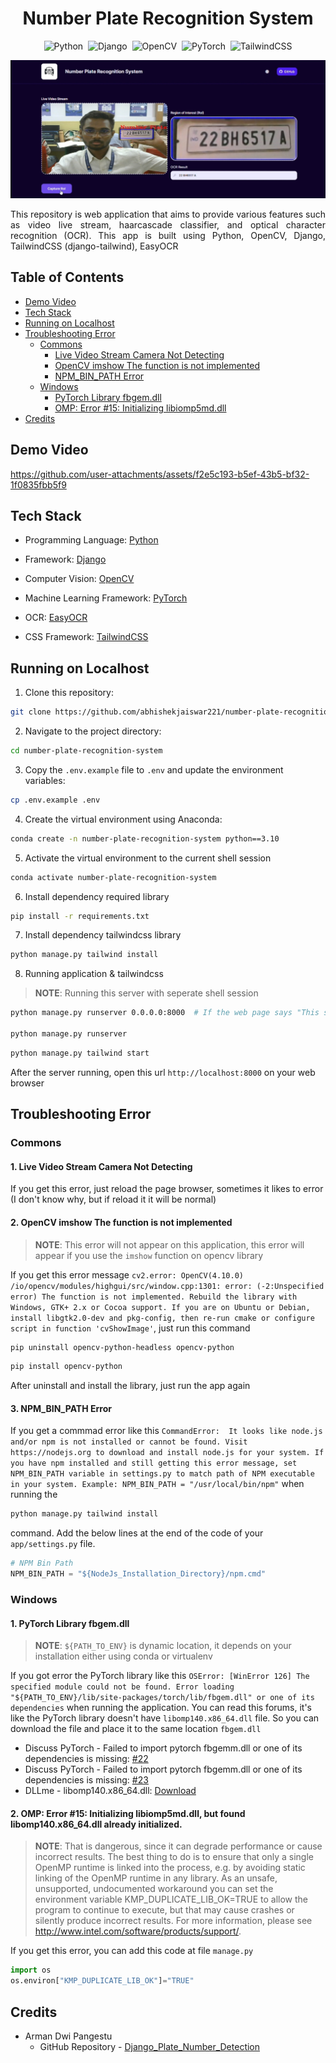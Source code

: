 <h1 align="center">Number Plate Recognition System</h1>

<div align="center">

![Python](https://img.shields.io/badge/python-3670A0?style=for-the-badge&logo=python&logoColor=ffdd54)&nbsp;
![Django](https://img.shields.io/badge/Django-092E20?style=for-the-badge&logo=django&logoColor=green)&nbsp;
![OpenCV](https://img.shields.io/badge/OpenCV-5C3EE8.svg?style=for-the-badge&logo=OpenCV&logoColor=white)&nbsp;
![PyTorch](https://img.shields.io/badge/PyTorch-EE4C2C.svg?style=for-the-badge&logo=PyTorch&logoColor=white)&nbsp;
![TailwindCSS](https://img.shields.io/badge/Tailwind%20CSS-06B6D4.svg?style=for-the-badge&logo=Tailwind-CSS&logoColor=white)

</div>

<img src="assets/number-plate-recognition-system.jpg" alt="Preview">

<p align="justify">This repository is web application that aims to provide various features such as video live stream, haarcascade classifier, and optical character recognition (OCR). This app is built using Python, OpenCV, Django, TailwindCSS (django-tailwind), EasyOCR</p>

## Table of Contents

-   [Demo Video](#demo-video)
-   [Tech Stack](#tech-stack)
-   [Running on Localhost](#running-on-localhost)
-   [Troubleshooting Error](#troubleshooting-error)
    -   [Commons](#commons)
        -   [Live Video Stream Camera Not Detecting](#live-video-stream-camera-not-detecting)
        -   [OpenCV imshow The function is not implemented](#opencv-imshow-the-function-is-not-implemented)
        -   [NPM_BIN_PATH Error](#npm-bin-path-error)
    -   [Windows](#windows)
        -   [PyTorch Library fbgem.dll](#pytorch-library-fbgem-dll)
        -   [OMP: Error #15: Initializing libiomp5md.dll](#omp-error-15-initializing-libiomp5mdll)
-   [Credits](#credits)

## Demo Video

https://github.com/user-attachments/assets/f2e5c193-b5ef-43b5-bf32-1f0835fbb5f9

## Tech Stack

-   Programming Language: [Python](https://www.python.org)

-   Framework: [Django](https://www.djangoproject.com)

-   Computer Vision: [OpenCV](https://opencv.org)

-   Machine Learning Framework: [PyTorch](https://pytorch.org)

-   OCR: [EasyOCR](https://github.com/JaidedAI/EasyOCR)

-   CSS Framework: [TailwindCSS](https://tailwindcss.com)

## Running on Localhost

1. Clone this repository:

```bash
git clone https://github.com/abhishekjaiswar221/number-plate-recognition-system.git
```

2. Navigate to the project directory:

```bash
cd number-plate-recognition-system
```

3. Copy the `.env.example` file to `.env` and update the environment variables:

```bash
cp .env.example .env
```

4. Create the virtual environment using Anaconda:

```bash
conda create -n number-plate-recognition-system python==3.10
```

5. Activate the virtual environment to the current shell session

```bash
conda activate number-plate-recognition-system
```

6. Install dependency required library

```bash
pip install -r requirements.txt
```

7. Install dependency tailwindcss library

```bash
python manage.py tailwind install
```

8. Running application & tailwindcss

> **NOTE**: Running this server with seperate shell session

```bash
python manage.py runserver 0.0.0.0:8000  # If the web page says "This site can’t be reached" run the below command

python manage.py runserver
```

```bash
python manage.py tailwind start
```

After the server running, open this url `http://localhost:8000` on your web browser

## Troubleshooting Error

### Commons

#### 1. Live Video Stream Camera Not Detecting

If you get this error, just reload the page browser, sometimes it likes to error (I don't know why, but if reload it it will be normal)

#### 2. OpenCV imshow The function is not implemented

> **NOTE**: This error will not appear on this application, this error will appear if you use the `imshow` function on opencv library

If you get this error message `cv2.error: OpenCV(4.10.0) /io/opencv/modules/highgui/src/window.cpp:1301: error: (-2:Unspecified error) The function is not implemented. Rebuild the library with Windows, GTK+ 2.x or Cocoa support. If you are on Ubuntu or Debian, install libgtk2.0-dev and pkg-config, then re-run cmake or configure script in function 'cvShowImage'`, just run this command

```bash
pip uninstall opencv-python-headless opencv-python
```

```bash
pip install opencv-python
```

After uninstall and install the library, just run the app again

#### 3. NPM_BIN_PATH Error

If you get a commmad error like this `CommandError: 
It looks like node.js and/or npm is not installed or cannot be found.
Visit https://nodejs.org to download and install node.js for your system.
If you have npm installed and still getting this error message, set NPM_BIN_PATH variable in settings.py to match path of NPM executable in your system. Example:
NPM_BIN_PATH = "/usr/local/bin/npm"` when running the

```bash
python manage.py tailwind install
```

command.
Add the below lines at the end of the code of your `app/settings.py` file.

```python
# NPM Bin Path
NPM_BIN_PATH = "${NodeJs_Installation_Directory}/npm.cmd"
```

### Windows

#### 1. PyTorch Library fbgem.dll

> **NOTE**: `${PATH_TO_ENV}` is dynamic location, it depends on your installation either using conda or virtualenv

If you got error the PyTorch library like this `OSError: [WinError 126] The specified module could not be found. Error loading "${PATH_TO_ENV}/lib/site-packages/torch/lib/fbgem.dll" or one of its dependencies` when running the application. You can read this forums, it's like the PyTorch library doesn't have `libomp140.x86_64.dll` file. So you can download the file and place it to the same location `fbgem.dll`

-   Discuss PyTorch - Failed to import pytorch fbgemm.dll or one of its dependencies is missing: [#22](https://discuss.pytorch.org/t/failed-to-import-pytorch-fbgemm-dll-or-one-of-its-dependencies-is-missing/201969/22)
-   Discuss PyTorch - Failed to import pytorch fbgemm.dll or one of its dependencies is missing: [#23](https://discuss.pytorch.org/t/failed-to-import-pytorch-fbgemm-dll-or-one-of-its-dependencies-is-missing/201969/23)
-   DLLme - libomp140.x86_64.dll: [Download](https://www.dllme.com/dll/files/libomp140_x86_64/00637fe34a6043031c9ae4c6cf0a891d/download)

#### 2. OMP: Error #15: Initializing libiomp5md.dll, but found libomp140.x86_64.dll already initialized.

> **NOTE**: That is dangerous, since it can degrade performance or cause incorrect results. The best thing to do is to ensure that only a single OpenMP runtime is linked into the process, e.g. by avoiding static linking of the OpenMP runtime in any library. As an unsafe, unsupported, undocumented workaround you can set the environment variable KMP_DUPLICATE_LIB_OK=TRUE to allow the program to continue to execute, but that may cause crashes or silently produce incorrect results. For more information, please see http://www.intel.com/software/products/support/.

If you get this error, you can add this code at file `manage.py`

```python
import os
os.environ["KMP_DUPLICATE_LIB_OK"]="TRUE"
```

## Credits

-   Arman Dwi Pangestu
    -   GitHub Repository - [Django_Plate_Number_Detection](https://github.com/armandwipangestu/django-plate-number-detection)
